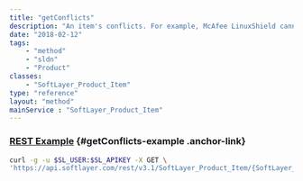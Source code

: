 ```yaml
---
title: "getConflicts"
description: "An item's conflicts. For example, McAfee LinuxShield cannot be ordered with Windows. It was not meant for that operating system and as such is a conflict."
date: "2018-02-12"
tags:
    - "method"
    - "sldn"
    - "Product"
classes:
    - "SoftLayer_Product_Item"
type: "reference"
layout: "method"
mainService : "SoftLayer_Product_Item"
---
```


### [REST Example](#getConflicts-example) <a href="/article/rest/"><i class="fas fa-question"></i></a> {#getConflicts-example .anchor-link} 
```bash
curl -g -u $SL_USER:$SL_APIKEY -X GET \
'https://api.softlayer.com/rest/v3.1/SoftLayer_Product_Item/{SoftLayer_Product_ItemID}/getConflicts'
```
